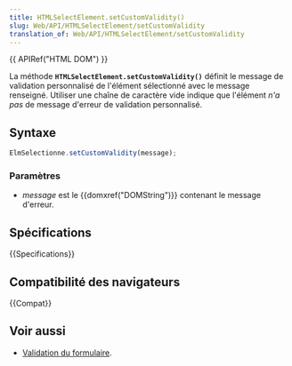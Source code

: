 ```yaml
---
title: HTMLSelectElement.setCustomValidity()
slug: Web/API/HTMLSelectElement/setCustomValidity
translation_of: Web/API/HTMLSelectElement/setCustomValidity
---
```

{{ APIRef("HTML DOM") }}

La méthode **`HTMLSelectElement.setCustomValidity()`** définit le message de validation personnalisé de l'élément sélectionné avec le message renseigné. Utiliser une chaîne de caractère vide indique que l'élément _n'a pas_ de message d'erreur de validation personnalisé.

## Syntaxe

```js
ElmSelectionne.setCustomValidity(message);
```

### Paramètres

- *message* est le {{domxref("DOMString")}} contenant le message d'erreur.

## Spécifications

{{Specifications}}

## Compatibilité des navigateurs

{{Compat}}

## Voir aussi

- [Validation du formulaire](/fr/docs/Web/Guide/HTML/HTML5/Constraint_validation).
